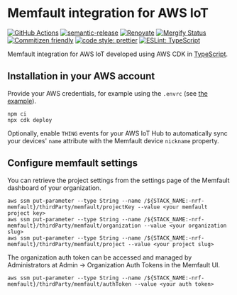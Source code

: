 # Memfault integration for AWS IoT

[![GitHub Actions](https://github.com/NordicSemiconductor/asset-tracker-cloud-memfault-aws-js/workflows/Test%20and%20Release/badge.svg)](https://github.com/NordicSemiconductor/asset-tracker-cloud-memfault-aws-js/actions)
[![semantic-release](https://img.shields.io/badge/%20%20%F0%9F%93%A6%F0%9F%9A%80-semantic--release-e10079.svg)](https://github.com/semantic-release/semantic-release)
[![Renovate](https://img.shields.io/badge/renovate-enabled-brightgreen.svg)](https://renovatebot.com)
[![Mergify Status](https://img.shields.io/endpoint.svg?url=https://gh.mergify.io/badges/NordicSemiconductor/asset-tracker-cloud-memfault-aws-js)](https://mergify.io)
[![Commitizen friendly](https://img.shields.io/badge/commitizen-friendly-brightgreen.svg)](http://commitizen.github.io/cz-cli/)
[![code style: prettier](https://img.shields.io/badge/code_style-prettier-ff69b4.svg)](https://github.com/prettier/prettier/)
[![ESLint: TypeScript](https://img.shields.io/badge/ESLint-TypeScript-blue.svg)](https://github.com/typescript-eslint/typescript-eslint)

Memfault integration for AWS IoT developed using AWS CDK in
[TypeScript](https://www.typescriptlang.org/).

## Installation in your AWS account

Provide your AWS credentials, for example using the `.envrc` (see
[the example](./envrc.example)).

    npm ci
    npx cdk deploy

Optionally, enable `THING` events for your AWS IoT Hub to automatically sync
your devices' `name` attribute with the Memfault device `nickname` property.

## Configure memfault settings

You can retrieve the project settings from the settings page of the Memfault
dashboard of your organization.

    aws ssm put-parameter --type String --name /${STACK_NAME:-nrf-memfault}/thirdParty/memfault/projectKey --value <your memfault project key>
    aws ssm put-parameter --type String --name /${STACK_NAME:-nrf-memfault}/thirdParty/memfault/organization --value <your organization slug>
    aws ssm put-parameter --type String --name /${STACK_NAME:-nrf-memfault}/thirdParty/memfault/project --value <your project slug>

The organization auth token can be accessed and managed by Administrators at
Admin → Organization Auth Tokens in the Memfault UI.

    aws ssm put-parameter --type String --name /${STACK_NAME:-nrf-memfault}/thirdParty/memfault/authToken --value <your auth token>
